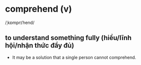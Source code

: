 # comprehend (v)

/ˌkɒmprɪˈhend/

## to understand something fully (hiểu/lĩnh hội/nhận thức đầy đủ)

- It may be a solution that a single person cannot comprehend.